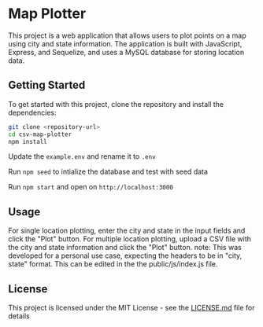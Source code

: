 # Map Plotter

This project is a web application that allows users to plot points on a map using city and state information. The application is built with JavaScript, Express, and Sequelize, and uses a MySQL database for storing location data.

## Getting Started

To get started with this project, clone the repository and install the dependencies:

```bash
git clone <repository-url>
cd csv-map-plotter
npm install
```

Update the `example.env` and rename it to `.env`

Run `npm seed` to intialize the database and test with seed data

Run `npm start` and open on `http://localhost:3000`

## Usage

For single location plotting, enter the city and state in the input fields and click the "Plot" button. 
For multiple location plotting, upload a CSV file with the city and state information and click the "Plot" button.
note: This was developed for a personal use case, expecting the headers to be in "city, state" format. This can be edited in the the public/js/index.js file.

## License

This project is licensed under the MIT License - see the [LICENSE.md](LICENSE.md) file for details
